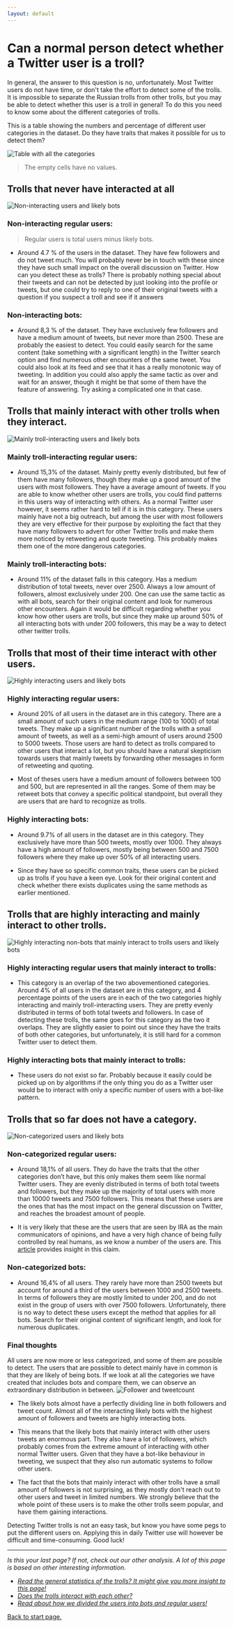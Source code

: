 ```yaml
---
layout: default
---
```

# Can a normal person detect whether a Twitter user is a troll?
In general, the answer to this question is no, unfortunately. Most Twitter users do not have time, or don't take the effort to detect some of the trolls. It is impossible to separate the Russian trolls from other trolls, but you may be able to detect whether this user is a troll in general! To do this you need to know some about the different categories of trolls.

This is a table showing the numbers and percentage of different user categories in the dataset. Do they have traits that makes it possible for us to detect them?

![Table with all the categories](/categories/finaltable.png)
> The empty cells have no values.

## Trolls that never have interacted at all
![Non-interacting users and likely bots](/categories/non-interacting.png)
### Non-interacting regular users:
> Regular users is total users minus likely bots. 
- Around 4.7 % of the users in the dataset. They have few followers and do not tweet much. You will probably never be in touch with these since they have such small impact on the overall discussion on Twitter. How can you detect these as trolls? There is probably nothing special about their tweets and can not be detected by just looking into the profile or tweets, but one could try to reply to one of their original tweets with a question if you suspect a troll and see if it answers


### Non-interacting bots: 
- Around 8,3 % of the dataset. They have exclusively few followers and have a medium amount of tweets, but never more than 2500. These are probably the easiest to detect. You could easily search for the same content (take something with a significant length) in the Twitter search option and find numerous other encounters of the same tweet. You could also look at its feed and see that it has a really monotonic way of tweeting. In addition you could also apply the same tactic as over and wait for an answer, though it might be that some of them have the feature of answering. Try asking a complicated one in that case.

## Trolls that mainly interact with other trolls when they interact.
![Mainly troll-interacting users and likely bots](/categories/mainlytrollinteracting.png)
### Mainly troll-interacting regular users: 

- Around 15,3% of the dataset. Mainly pretty evenly distributed, but few of them have many followers, though they make up a good amount of the users with most followers. They have a average amount of tweets. If you are able to know whether other users are trolls, you could find patterns in this users way of interacting with others. As a normal Twitter user however, it seems rather hard to tell if it is in this category. These users mainly have not a big outreach, but among the user with most followers they are very effective for their purpose by exploiting the fact that they have many followers to advert for other Twitter trolls and make them more noticed by retweeting and quote tweeting. This probably makes them one of the more dangerous categories.


### Mainly troll-interacting bots: 
- Around 11% of the dataset falls in this category. Has a medium distribution of total tweets, never over 2500. Always a low amount of followers, almost exclusively under 200. One can use the same tactic as with all bots, search for their original content and look for numerous other encounters. Again it would be difficult regarding whether you know how other users are trolls, but since they make up around 50% of all interacting bots with under 200 followers, this may be a way to detect other twitter trolls.

## Trolls that most of their time interact with other users.
![Highly interacting users and likely bots](/categories/highlyinteracting.png)
### Highly interacting regular users:
- Around 20% of all users in the dataset are in this category. There are a small amount of such users in the medium range (100 to 1000) of total tweets. They make up a significant number of the trolls with a small amount of tweets, as well as a semi-high amount of users around 2500 to 5000 tweets. Those users are hard to detect as trolls compared to other users that interact a lot, but you should have a natural skepticism towards users that mainly tweets by forwarding other messages in form of retweeting and quoting. 

- Most of theses users have a medium amount of followers between 100 and 500, but are represented in all the ranges. Some of them may be retweet bots that convey a specific political standpoint, but overall they are users that are hard to recognize as trolls.


### Highly interacting bots: 
- Around 9.7% of all users in the dataset are in this category. They exclusively have more than 500 tweets, mostly over 1000. They always have a high amount of followers, mostly being between 500 and 7500 followers where they make up over 50% of all interacting users. 

- Since they have so specific common traits, these users can be picked up as trolls if you have a keen eye. Look for their original content and check whether there exists duplicates using the same methods as earlier mentioned.

## Trolls that are highly interacting and mainly interact to other trolls.
![Highly interacting non-bots that mainly interact to trolls users and likely bots](/categories/hiahta.png)
### Highly interacting regular users that mainly interact to trolls: 
- This category is an overlap of the two abovementioned categories. Around 4% of all users in the dataset are in this category, and 4 percentage points of the users are in each of the two categories highly interacting and mainly troll-interacting users. They are pretty evenly distributed in terms of both total tweets and followers. In case of detecting these trolls, the same goes for this category as the two it overlaps. They are slightly easier to point out since they have the traits of both other categories, but unfortunately, it is still hard for a common Twitter user to detect them.


### Highly interacting bots that mainly interact to trolls:
- These users do not exist so far. Probably because it easily could be picked up on by algorithms if the only thing you do as a Twitter user would be to interact with only a specific number of users with a bot-like pattern.

## Trolls that so far does not have a category.
![Non-categorized users and likely bots](/categories/noncategorizedusers.png)
### Non-categorized regular users: 
- Around 18,1% of all users. They do have the traits that the other categories don’t have, but this only makes them seem like normal Twitter users. They are evenly distributed in terms of both total tweets and followers, but they make up the majority of total users with more than 10000 tweets and 7500 followers. This means that these users are the ones that has the most impact on the general discussion on Twitter, and reaches the broadest amount of people.
 
- It is very likely that these are the users that are seen by IRA as the main communicators of opinions, and have a very high chance of being fully controlled by real humans, as we know a number of the users are. This [article](https://www.buzzfeednews.com/article/maxseddon/documents-show-how-russias-troll-army-hit-america)  provides insight in this claim.


### Non-categorized bots:  
- Around 16,4% of all users. They rarely have more than 2500 tweets but account for around a third of the users between 1000 and 2500 tweets. In terms of followers they are mostly limited to under 200, and do not exist in the group of users with over 7500 followers. Unfortunately, there is no way to detect these users except the method that applies for all bots. Search for their original content of significant length, and look for numerous duplicates.

### Final thoughts
All users are now more or less categorized, and some of them are possible to detect. The users that are possible to detect mainly have in common is that they are likely of being bots. If we look at all the categories we have created that includes bots and compare them, we can observe an extraordinary distribution in between.
![Follower and tweetcount](/botsdeciding/botinteracting.png)
* The likely bots almost have a perfectly dividing line in both followers and tweet count. Almost all of the interacting likely bots with the highest amount of followers and tweets are highly interacting bots.

* This means that the likely bots that mainly interact with other users tweets an enormous part. They also have a lot of followers, which probably comes from the extreme amount of interacting with other normal Twitter users. Given that they have a bot-like behaviour in tweeting, we suspect that they also run automatic systems to follow other users. 

* The fact that the bots that mainly interact with other trolls have a small amount of followers is not surprising, as they mostly don't reach out to other users and tweet in limited numbers. We strongly believe that the whole point of these users is to make the other trolls seem popular, and have them gaining interactions.

Detecting Twitter trolls is not an easy task, but know you have some pegs to put the different users on. Applying this in daily Twitter use will however be difficult and time-consuming. Good luck!


***
*Is this your last page? If not, check out our other analysis. A lot of this page is based on other interesting information.*

- *[Read the general statistics of the trolls? It might give you more insight to this page!](./generalstats.html)*
- *[Does the trolls interact with each other?](./interact.html)*
- *[Read about how we divided the users into bots and regular users!](./botdeciding.html)*

[Back to start page.](./)
